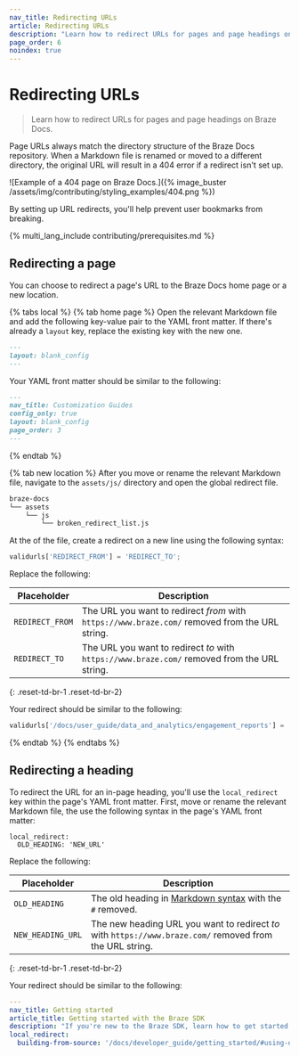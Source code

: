 ```yaml
---
nav_title: Redirecting URLs
article: Redirecting URLs
description: "Learn how to redirect URLs for pages and page headings on Braze Docs."
page_order: 6
noindex: true
---
```


# Redirecting URLs

> Learn how to redirect URLs for pages and page headings on Braze Docs.

Page URLs always match the directory structure of the Braze Docs repository. When a Markdown file is renamed or moved to a different directory, the original URL will result in a 404 error if a redirect isn't set up.

![Example of a 404 page on Braze Docs.]({% image_buster /assets/img/contributing/styling_examples/404.png %})

By setting up URL redirects, you'll help prevent user bookmarks from breaking.

{% multi_lang_include contributing/prerequisites.md %}

## Redirecting a page

You can choose to redirect a page's URL to the Braze Docs home page or a new location.

{% tabs local %}
{% tab home page %}
Open the relevant Markdown file and add the following key-value pair to the YAML front matter. If there's already a `layout` key, replace the existing key with the new one.

```markdown
---
layout: blank_config
---
```

Your YAML front matter should be similar to the following:

```markdown
---
nav_title: Customization Guides
config_only: true
layout: blank_config
page_order: 3
---
```
{% endtab %}

{% tab new location %}
After you move or rename the relevant Markdown file, navigate to the `assets/js/` directory and open the global redirect file.

```bash
braze-docs
└── assets
    └── js
        └── broken_redirect_list.js
```

At the of the file, create a redirect on a new line using the following syntax:

```javascript
validurls['REDIRECT_FROM'] = 'REDIRECT_TO';
```

Replace the following:

| Placeholder     | Description                                                                                    |
|-----------------|------------------------------------------------------------------------------------------------|
| `REDIRECT_FROM` | The URL you want to redirect _from_ with `https://www.braze.com/` removed from the URL string. |
| `REDIRECT_TO`   | The URL you want to redirect _to_ with `https://www.braze.com/` removed from the URL string.   |
{: .reset-td-br-1 .reset-td-br-2}

Your redirect should be similar to the following:

```javascript
validurls['/docs/user_guide/data_and_analytics/engagement_reports'] = '/docs/user_guide/data_and_analytics/your_reports/engagement_reports';
```
{% endtab %}
{% endtabs %}

## Redirecting a heading

To redirect the URL for an in-page heading, you'll use the `local_redirect` key within the page's YAML front matter. First, move or rename the relevant Markdown file, the use the following syntax in the page's YAML front matter:

```
local_redirect:
  OLD_HEADING: 'NEW_URL'
```

Replace the following:

| Placeholder       | Description                                                                                                                                   |
|-------------------|-----------------------------------------------------------------------------------------------------------------------------------------------|
| `OLD_HEADING`     | The old heading in [Markdown syntax](https://www.markdownguide.org/basic-syntax/#an-example-putting-the-parts-together) with the `#` removed. |
| `NEW_HEADING_URL` | The new heading URL you want to redirect _to_ with `https://www.braze.com/` removed from the URL string.                                      |
{: .reset-td-br-1 .reset-td-br-2}

Your redirect should be similar to the following:

```yaml
---
nav_title: Getting started
article_title: Getting started with the Braze SDK
description: "If you're new to the Braze SDK, learn how to get started."
local_redirect:
  building-from-source: '/docs/developer_guide/getting_started/#using-our-install-script'
```
